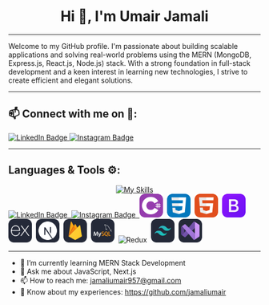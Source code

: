 <div id="header" align="center">
  <h1>Hi 👋, I'm Umair Jamali</h1>
</div>
<hr>
Welcome to my GitHub profile. I'm passionate about building scalable applications and solving real-world problems using the MERN (MongoDB, Express.js, React.js, Node.js) stack. With a strong foundation in full-stack development and a keen interest in learning new technologies, I strive to create efficient and elegant solutions.

---

## 📫 Connect with me on 🔗:
  <div>
  <a href="https://www.linkedin.com/in/umair-jamali/">
    <img src="https://camo.githubusercontent.com/b5ca0d668668ff247047e3ae990f6b19ba143fe20b0b1413cf1072bdfb911182/68747470733a2f2f736b696c6c69636f6e732e6465762f69636f6e733f693d6c696e6b6564696e" alt="LinkedIn Badge"/>
  </a>
  <a href="https://www.instagram.com/jamaliumair597/">
    <img src="https://camo.githubusercontent.com/e818212b5e40fd6507738970e6baa7f3ec80e6645e7af32938b731e8e0c99000/68747470733a2f2f736b696c6c69636f6e732e6465762f69636f6e733f693d696e7374616772616d" alt="Instagram Badge"/>
  </a>
</div>

---
## Languages & Tools ⚙️:
<div align="center">
  <a href="https://skillicons.dev">
    <img src="https://skillicons.dev/icons?i=git,github,vscode,js,css,nextjs,tailwind,react,nodejs,ts,express,npm,cs,html,firebase,bootstrap,vercel,visualstudio,mysql,mongodb&perline=10" alt="My Skills">
  </a>
</div>


<div>
  <a href="https://camo.githubusercontent.com/f898bbaf3f178dafd38d616aab13f062a8ee3e8a07892cbdb08b068070ef417d/68747470733a2f2f736b696c6c69636f6e732e6465762f69636f6e733f693d6769742c6769746875622c7673636f6465">
    <img src="https://camo.githubusercontent.com/f898bbaf3f178dafd38d616aab13f062a8ee3e8a07892cbdb08b068070ef417d/68747470733a2f2f736b696c6c69636f6e732e6465762f69636f6e733f693d6769742c6769746875622c7673636f6465" alt="LinkedIn Badge"/>&nbsp;
  </a>
  <a href="https://camo.githubusercontent.com/195dd1b93b11c7bb98736d2a1842c1baafb22bd983808aec0fec890c2d824501/68747470733a2f2f736b696c6c69636f6e732e6465762f69636f6e733f693d72656163742c657870726573732c6d6f6e676f64622c6e6f64656a732c7473">
    <img src="https://camo.githubusercontent.com/195dd1b93b11c7bb98736d2a1842c1baafb22bd983808aec0fec890c2d824501/68747470733a2f2f736b696c6c69636f6e732e6465762f69636f6e733f693d72656163742c657870726573732c6d6f6e676f64622c6e6f64656a732c7473" alt="Instagram Badge"/>&nbsp;
  </a>
  <a>
    <img src="https://github.com/tandpfun/skill-icons/raw/main/icons/CS.svg" title="Java" alt="Java" width="47" height="47"/>&nbsp;
  </a>
  <a>
  <img src="https://github.com/tandpfun/skill-icons/raw/main/icons/CSS.svg" title="React" alt="React" width="47" height="47"/>&nbsp;
  </a>
  <a>
  <img src="https://github.com/tandpfun/skill-icons/raw/main/icons/HTML.svg" title="Spring" alt="Spring" width="47" height="47"/>&nbsp;
  </a>
  <a>
  <img src="https://raw.githubusercontent.com/tandpfun/skill-icons/main/icons/Bootstrap.svg" title="Material UI" alt="Material UI" width="47" height="47"/>&nbsp;
  </a>
  <a>
  <img src="https://github.com/tandpfun/skill-icons/raw/main/icons/ExpressJS-Dark.svg" title="Flutter" alt="Flutter" width="47" height="47"/>&nbsp;
  </a>
  <a>
  <img src="https://github.com/tandpfun/skill-icons/raw/main/icons/NextJS-Dark.svg" title="Redux" alt="Redux " width="47" height="47"/>&nbsp;
  <a>
   
  <a>
  <img src="https://github.com/tandpfun/skill-icons/raw/main/icons/Firebase-Dark.svg" title="Redux" alt="Redux " width="47" height="47"/>&nbsp;
  <a>
    
  <a>
  <img src="https://github.com/tandpfun/skill-icons/raw/main/icons/MySQL-Dark.svg" title="Redux" alt="Redux " width="47" height="47"/>&nbsp;
  <a>
    
  <a>
  <img src="https://github.com/tandpfun/skill-icons/raw/main/icons/Npm-Dark.svg" title="Redux" alt="Redux " width="47" height="47"/>&nbsp;
  <a>
    
  <a>
  <img src="https://github.com/tandpfun/skill-icons/raw/main/icons/TailwindCSS-Dark.svg" title="Redux" alt="Redux " width="47" height="47"/>&nbsp;
  <a>
    
  <a>
  <img src="https://github.com/tandpfun/skill-icons/raw/main/icons/VisualStudio-Dark.svg" title="Redux" alt="Redux " width="47" height="47"/>&nbsp;
  <a>
</div>


---

- 🌱 I’m currently learning MERN Stack Development
- 💬 Ask me about JavaScript, Next.js
- 📫 How to reach me: jamaliumair957@gmail.com
- 📄 Know about my experiences: https://github.com/jamaliumair
